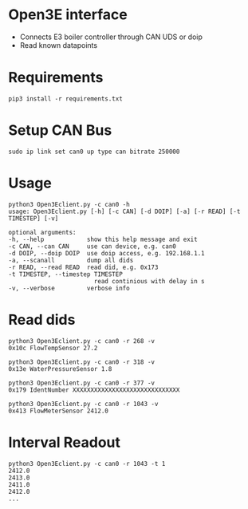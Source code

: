 # Open3E interface

* Connects E3 boiler controller through CAN UDS or doip
* Read known datapoints

# Requirements
    pip3 install -r requirements.txt

# Setup CAN Bus
    sudo ip link set can0 up type can bitrate 250000

# Usage
    python3 Open3Eclient.py -c can0 -h
    usage: Open3Eclient.py [-h] [-c CAN] [-d DOIP] [-a] [-r READ] [-t TIMESTEP] [-v]

    optional arguments:
    -h, --help            show this help message and exit
    -c CAN, --can CAN     use can device, e.g. can0
    -d DOIP, --doip DOIP  use doip access, e.g. 192.168.1.1
    -a, --scanall         dump all dids
    -r READ, --read READ  read did, e.g. 0x173
    -t TIMESTEP, --timestep TIMESTEP
                            read continious with delay in s
    -v, --verbose         verbose info

# Read dids
    python3 Open3Eclient.py -c can0 -r 268 -v
    0x10c FlowTempSensor 27.2

    python3 Open3Eclient.py -c can0 -r 318 -v
    0x13e WaterPressureSensor 1.8

    python3 Open3Eclient.py -c can0 -r 377 -v
    0x179 IdentNumber XXXXXXXXXXXXXXXXXXXXXXXXXXXXXX

    python3 Open3Eclient.py -c can0 -r 1043 -v
    0x413 FlowMeterSensor 2412.0

# Interval Readout
    python3 Open3Eclient.py -c can0 -r 1043 -t 1
    2412.0
    2413.0
    2411.0
    2412.0
    ...